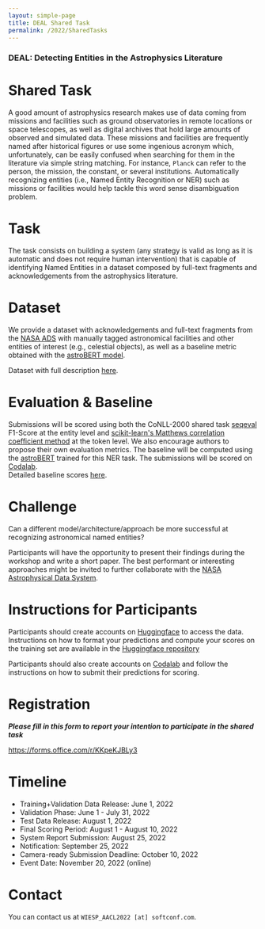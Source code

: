 ```yaml
---
layout: simple-page
title: DEAL Shared Task
permalink: /2022/SharedTasks
---
```


### DEAL: Detecting Entities in the Astrophysics Literature
# Shared Task

A good amount of astrophysics research makes use of data coming from missions and facilities such as ground observatories in remote locations or space telescopes, as well as digital archives that hold large amounts of observed and simulated data. These missions and facilities are frequently named after historical figures or use some ingenious acronym which, unfortunately, can be easily confused when searching for them in the literature via simple string matching. For instance, `Planck` can refer to the person, the mission, the constant, or several institutions. Automatically recognizing entities (i.e., Named Entity Recognition or NER) such as missions or facilities would help tackle this word sense disambiguation problem.

# Task

The task consists on building a system (any strategy is valid as long as it is automatic and does not require human intervention) that is capable of identifying Named Entities in a dataset composed by full-text fragments and acknowledgements from the astrophysics literature.

# Dataset

We provide a dataset with acknowledgements and full-text fragments from the [NASA ADS](https://ui.adsabs.harvard.edu/) with manually tagged astronomical facilities and other entities of interest (e.g., celestial objects), as well as a baseline metric obtained with the [astroBERT model](https://ui.adsabs.harvard.edu/abs/2021arXiv211200590G/abstract). 

Dataset with full description [here](https://huggingface.co/datasets/fgrezes/WIESP2022-NER).

# Evaluation & Baseline

Submissions will be scored using both the CoNLL-2000 shared task [seqeval](https://github.com/chakki-works/seqeval) F1-Score at the entity level and [scikit-learn's Matthews correlation coefficient method](https://scikit-learn.org/stable/modules/generated/sklearn.metrics.matthews_corrcoef.html) at the token level. We also encourage authors to propose their own evaluation metrics. The baseline will be computed using the [astroBERT](https://ui.adsabs.harvard.edu/abs/2021arXiv211200590G/abstract) trained for this NER task. The submissions will be scored on [Codalab](https://codalab.lisn.upsaclay.fr/competitions/5062).  
Detailed baseline scores [here](https://ui.adsabs.harvard.edu/WIESP/baseline-scores/).

# Challenge

Can a different model/architecture/approach be more successful at recognizing astronomical named entities?

Participants will have the opportunity to present their findings during the workshop and write a short paper. The best performant or interesting approaches might be invited to further collaborate with the [NASA Astrophysical Data System](https://ui.adsabs.harvard.edu/).

# Instructions for Participants

Participants should create accounts on [Huggingface](https://huggingface.co/datasets) to access the data. Instructions on how to format your predictions and compute your scores on the training set are available in the [Huggingface repository](https://huggingface.co/datasets/fgrezes/WIESP2022-NER) 

Participants should also create accounts on [Codalab](https://codalab.lisn.upsaclay.fr/competitions/5062) and follow the instructions on how to submit their predictions for scoring. 

# Registration

***Please fill in this form to report your intention to participate in the shared task*** 

https://forms.office.com/r/KKpeKJBLy3 

# Timeline

- Training+Validation Data Release: June 1, 2022
- Validation Phase: June 1 - July 31, 2022
- Test Data Release: August 1, 2022
- Final Scoring Period: August 1 - August 10, 2022
- System Report Submission: August 25, 2022
- Notification: September 25, 2022
- Camera-ready Submission Deadline: October 10, 2022
- Event Date: November 20, 2022 (online)

# Contact

You can contact us at `WIESP_AACL2022 [at] softconf.com`.

